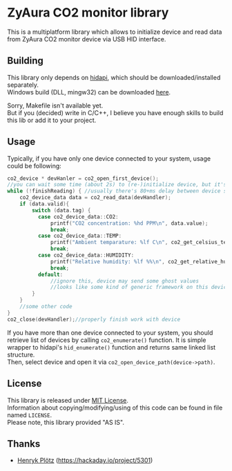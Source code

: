# ZyAura CO2 monitor library
This is a multiplatform library which allows to initialize device and read data
from ZyAura CO2 monitor device via USB HID interface.

## Building
This library only depends on [hidapi](https://github.com/signal11/hidapi),
which should be downloaded/installed separately.  
Windows build (DLL, mingw32) can be downloaded [here](https://www.dropbox.com/s/3jv2rht2oz84mn6/hidapi-mingw32.zip).

Sorry, Makefile isn't available yet.  
But if you (decided) write in C/C++, I believe you have enough skills to build
this lib or add it to your project.

## Usage
Typically, if you have only one device connected to your system, usage could be following:  
```c
co2_device * devHanler = co2_open_first_device();
//you can wait some time (about 2s) to (re-)initialize device, but it's not required
while (!finishReading) { //usually there's 80+ms delay between device sending data
    co2_device_data data = co2_read_data(devHandler);
    if (data.valid){
        switch (data.tag) {
          case co2_device_data::CO2:
              printf("CO2 concentration: %hd PPM\n", data.value);
              break;
          case co2_device_data::TEMP:
              printf("Ambient temparature: %lf C\n", co2_get_celsius_temp(data.value));
              break;
          case co2_device_data::HUMIDITY:
              printf("Relative humidity: %lf %%\n", co2_get_relative_humidity(data.value)); //or simply divide by 100.0: data.value/100.0
              break;
          default:
              //ignore this, device may send some ghost values
              //looks like some kind of generic framework on this device sending different values
        }
    }
    //some other code
}
co2_close(devHandler);//properly finish work with device
```

If you have more than one device connected to your system, you should
retrieve list of devices by calling `co2_enumerate()` function. It is simple
wrapper to hidapi's `hid_enumerate()` function and returns same linked list structure.  
Then, select device and open it via `co2_open_device_path(device->path)`.

## License
This library is released under [MIT License](https://tldrlegal.com/license/mit-license).  
Information about copying/modifying/using of this code can be found in file named `LICENSE`.  
Please note, this library provided "AS IS".

## Thanks
* [Henryk Plötz](@henryk) (https://hackaday.io/project/5301)
